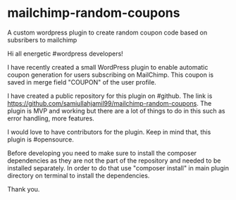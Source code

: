 # mailchimp-random-coupons
A custom wordpress plugin to create random coupon code based on subsribers to mailchimp

Hi all energetic #wordpress developers!

I have recently created a small WordPress plugin to enable automatic coupon generation for users subscribing on MailChimp. This coupon is saved in merge field "COUPON" of the user profile.

I have created a public repository for this plugin on #github. The link is https://github.com/samiullahjamil99/mailchimp-random-coupons. The plugin is MVP and working but there are a lot of things to do in this such as error handling, more features.

I would love to have contributors for the plugin. Keep in mind that, this plugin is #opensource.

Before developing you need to make sure to install the composer dependencies as they are not the part of the repository and needed to be installed separately. In order to do that use "composer install" in main plugin directory on terminal to install the dependencies.

Thank you.
